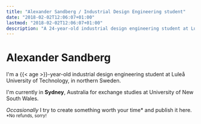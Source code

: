 ```yaml
---
title: "Alexander Sandberg / Industrial Design Engineering student"
date: "2018-02-02T12:06:07+01:00"
lastmod: "2018-02-02T12:06:07+01:00"
description: "A 24-year-old industrial design engineering student at Luleå University of Technology, in northern Sweden. This is my personal website where I occasionally share some interesting stuff with the world."
---
```


# Alexander Sandberg

I'm a {{< age >}}-year-old industrial design engineering student at Luleå University of Technology, in northern Sweden.

I'm currently in **Sydney**, Australia for exchange studies at University of New South Wales.

*Occasionally* I try to create something worth your time<span class="faded">*</span> and publish it here. <br><small>*No refunds, sorry!</small>